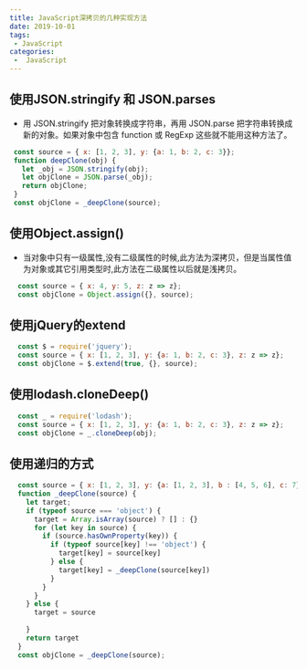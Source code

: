 ```yaml
---
title: JavaScript深拷贝的几种实现方法
date: 2019-10-01
tags:
 - JavaScript
categories:
 -  JavaScript
---
```


## 使用JSON.stringify 和 JSON.parses

 - 用 JSON.stringify 把对象转换成字符串，再用 JSON.parse 把字符串转换成新的对象。如果对象中包含 function 或 RegExp 这些就不能用这种方法了。

 ```js
  const source = { x: [1, 2, 3], y: {a: 1, b: 2, c: 3}};
  function deepClone(obj) {
    let _obj = JSON.stringify(obj);
    let objClone = JSON.parse(_obj);
    return objClone;
  }
  const objClone = _deepClone(source);
 ```

## 使用Object.assign()

  - 当对象中只有一级属性,没有二级属性的时候,此方法为深拷贝，但是当属性值为对象或其它引用类型时,此方法在二级属性以后就是浅拷贝。

  ```js
    const source = { x: 4, y: 5, z: z => z};
    const objClone = Object.assign({}, source);
  ```

## 使用jQuery的extend

  ```js
    const $ = require('jquery');
    const source = { x: [1, 2, 3], y: {a: 1, b: 2, c: 3}, z: z => z};
    const objClone = $.extend(true, {}, source);
  ```

## 使用lodash.cloneDeep()

  ```js
    const _ = require('lodash');
    const source = { x: [1, 2, 3], y: {a: 1, b: 2, c: 3}, z: z => z};
    const objClone = _.cloneDeep(obj);
  ```

## 使用递归的方式

  ```js
    const source = { x: [1, 2, 3], y: {a: [1, 2, 3], b : [4, 5, 6], c: 7}, z: z => z};
    function _deepClone(source) {
      let target;
      if (typeof source === 'object') {
        target = Array.isArray(source) ? [] : {}
        for (let key in source) {
          if (source.hasOwnProperty(key)) {
            if (typeof source[key] !== 'object') {
              target[key] = source[key]
            } else {
              target[key] = _deepClone(source[key])
            }
          }
        }
      } else {
        target = source
        
      }
      return target
    }
    const objClone = _deepClone(source);
  ```